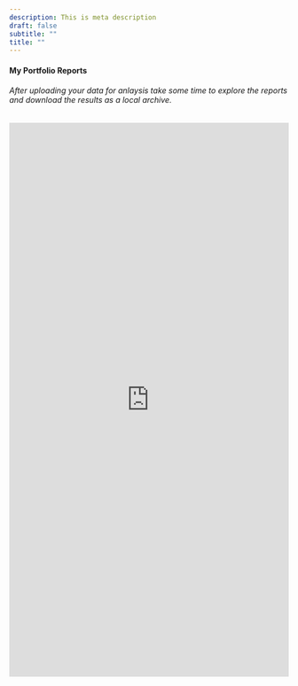 ```yaml
---
description: This is meta description
draft: false
subtitle: ""
title: ""
---
```

#### My Portfolio Reports
###### After uploading your data for anlaysis take some time to explore the reports and download the results as a local archive.

<iframe width=100% height="1000" scrolling="yes" frameborder="no"  src="https://gregboone.shinyapps.io/fddev/"> </iframe> 